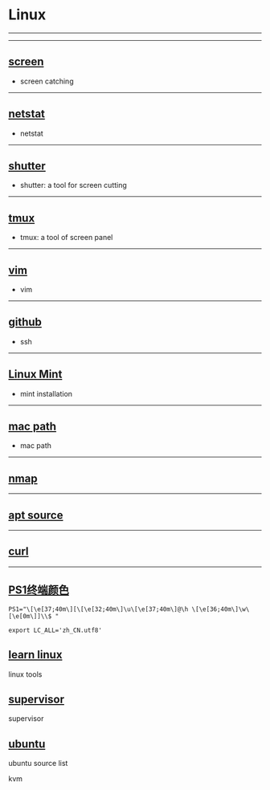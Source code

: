 #	Linux

***

--------------------------------------

##	[screen](screen.html)

*	screen catching

--------------------------------------

##	[netstat](netstat.html)

*	netstat

--------------------------------------

##	[shutter](shutter.html)

*	shutter: a tool for screen cutting

--------------------------------------

##	[tmux](tmux.html)

*	tmux: a tool of screen panel

--------------------------------------

##	[vim](vim.html)

*	vim

--------------------------------------

##	[github](github.html)

*	ssh

--------------------------------------

##	[Linux Mint](mint-install.html)

*	mint installation

--------------------------------------

##	[mac path](mac.html)

*	mac path

--------------------------------------

## [nmap](http://blog.sina.com.cn/s/blog_62347f3c01019rwd.html)

--------------------------------------

## [apt source](apt_source.html)

--------------------------------------

## [curl](http://www.cnblogs.com/gbyukg/p/3326825.html)

--------------------------------------

## [PS1终端颜色](http://www.cnblogs.com/Q--T/p/5394993.html)

```
PS1="\[\e[37;40m\][\[\e[32;40m\]\u\[\e[37;40m\]@\h \[\e[36;40m\]\w\[\e[0m\]]\\$ "
```

```
export LC_ALL='zh_CN.utf8'
```

## [learn linux](learn.html)

 linux tools

## [supervisor](supervisor.html)

 supervisor

## [ubuntu](ubuntu.html)

 ubuntu source list


 kvm